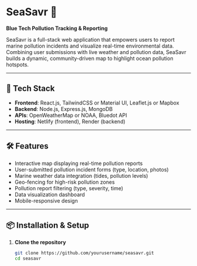 # SeaSavr 🌊  
**Blue Tech Pollution Tracking & Reporting**

SeaSavr is a full-stack web application that empowers users to report marine pollution incidents and visualize real-time environmental data. Combining user submissions with live weather and pollution data, SeaSavr builds a dynamic, community-driven map to highlight ocean pollution hotspots.

---

## 🚀 Tech Stack

- **Frontend**: React.js, TailwindCSS or Material UI, Leaflet.js or Mapbox
- **Backend**: Node.js, Express.js, MongoDB
- **APIs**: OpenWeatherMap or NOAA, Bluedot API
- **Hosting**: Netlify (frontend), Render (backend)

---

## 🛠 Features

- Interactive map displaying real-time pollution reports
- User-submitted pollution incident forms (type, location, photos)
- Marine weather data integration (tides, pollution levels)
- Geo-fencing for high-risk pollution zones
- Pollution report filtering (type, severity, time)
- Data visualization dashboard
- Mobile-responsive design

---

## 📦 Installation & Setup

1. **Clone the repository**
   ```bash
   git clone https://github.com/yourusername/seasavr.git
   cd seasavr